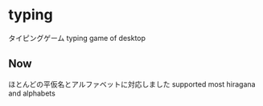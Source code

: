 # typing
タイピングゲーム
typing game of desktop

## Now
ほとんどの平仮名とアルファベットに対応しました
supported most hiragana and alphabets
